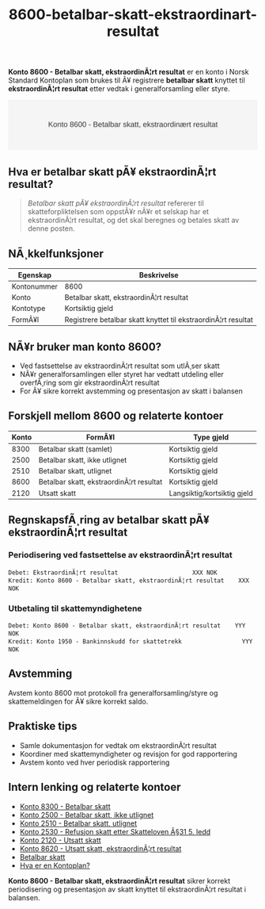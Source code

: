 ﻿---
title: "8600-betalbar-skatt-ekstraordinart-resultat"
meta_title: "8600-betalbar-skatt-ekstraordinart-resultat"
meta_description: "**Konto 8600 - Betalbar skatt, ekstraordinÃ¦rt resultat** er en konto i Norsk Standard Kontoplan som brukes til Ã¥ registrere **betalbar skatt** knyttet til **e..."
slug: 8600-betalbar-skatt-ekstraordinart-resultat
type: blog
layout: pages/single
---

**Konto 8600 - Betalbar skatt, ekstraordinÃ¦rt resultat** er en konto i Norsk Standard Kontoplan som brukes til Ã¥ registrere **betalbar skatt** knyttet til **ekstraordinÃ¦rt resultat** etter vedtak i generalforsamling eller styre.

![Illustrasjon av konto 8600 Betalbar skatt, ekstraordinÃ¦rt resultat](8600-betalbar-skatt-ekstraordinart-resultat-image.svg)

## Hva er betalbar skatt pÃ¥ ekstraordinÃ¦rt resultat?

> *Betalbar skatt pÃ¥ ekstraordinÃ¦rt resultat* refererer til skatteforpliktelsen som oppstÃ¥r nÃ¥r et selskap har et ekstraordinÃ¦rt resultat, og det skal beregnes og betales skatt av denne posten.

## NÃ¸kkelfunksjoner

| Egenskap      | Beskrivelse                                                   |
|---------------|---------------------------------------------------------------|
| Kontonummer   | 8600                                                          |
| Konto         | Betalbar skatt, ekstraordinÃ¦rt resultat                       |
| Kontotype     | Kortsiktig gjeld                                              |
| FormÃ¥l        | Registrere betalbar skatt knyttet til ekstraordinÃ¦rt resultat |

## NÃ¥r bruker man konto 8600?

* Ved fastsettelse av ekstraordinÃ¦rt resultat som utlÃ¸ser skatt
* NÃ¥r generalforsamlingen eller styret har vedtatt utdeling eller overfÃ¸ring som gir ekstraordinÃ¦rt resultat
* For Ã¥ sikre korrekt avstemming og presentasjon av skatt i balansen

## Forskjell mellom 8600 og relaterte kontoer

| Konto | FormÃ¥l                                                            | Type gjeld       |
|-------|-------------------------------------------------------------------|------------------|
| 8300  | Betalbar skatt (samlet)                                           | Kortsiktig gjeld |
| 2500  | Betalbar skatt, ikke utlignet                                     | Kortsiktig gjeld |
| 2510  | Betalbar skatt, utlignet                                          | Kortsiktig gjeld |
| 8600  | Betalbar skatt, ekstraordinÃ¦rt resultat                           | Kortsiktig gjeld |
| 2120  | Utsatt skatt                                                      | Langsiktig/kortsiktig gjeld |

## RegnskapsfÃ¸ring av betalbar skatt pÃ¥ ekstraordinÃ¦rt resultat

### Periodisering ved fastsettelse av ekstraordinÃ¦rt resultat

```plaintext
Debet: EkstraordinÃ¦rt resultat                     XXX NOK
Kredit: Konto 8600 - Betalbar skatt, ekstraordinÃ¦rt resultat    XXX NOK
```

### Utbetaling til skattemyndighetene

```plaintext
Debet: Konto 8600 - Betalbar skatt, ekstraordinÃ¦rt resultat    YYY NOK
Kredit: Konto 1950 - Bankinnskudd for skattetrekk                 YYY NOK
```

## Avstemming

Avstem konto 8600 mot protokoll fra generalforsamling/styre og skattemeldingen for Ã¥ sikre korrekt saldo.

## Praktiske tips

* Samle dokumentasjon for vedtak om ekstraordinÃ¦rt resultat
* Koordiner med skattemyndigheter og revisjon for god rapportering
* Avstem konto ved hver periodisk rapportering

## Intern lenking og relaterte kontoer

* [Konto 8300 - Betalbar skatt](/blogs/kontoplan/8300-betalbar-skatt "Konto 8300 - Betalbar skatt")
* [Konto 2500 - Betalbar skatt, ikke utlignet](/blogs/kontoplan/2500-betalbar-skatt-ikke-utlignet "Konto 2500 - Betalbar skatt, ikke utlignet")
* [Konto 2510 - Betalbar skatt, utlignet](/blogs/kontoplan/2510-betalbar-skatt-utlignet "Konto 2510 - Betalbar skatt, utlignet")
* [Konto 2530 - Refusjon skatt etter Skatteloven Â§31 5. ledd](/blogs/kontoplan/2530-refusjon-skatt-etter-skatteloven-31-5-ledd "Konto 2530 - Refusjon skatt etter Skatteloven Â§31 5. ledd")
* [Konto 2120 - Utsatt skatt](/blogs/kontoplan/2120-utsatt-skatt "Konto 2120 - Utsatt skatt")
* [Konto 8620 - Utsatt skatt, ekstraordinÃ¦rt resultat](/blogs/kontoplan/8620-utsatt-skatt-ekstraordinart-resultat "Konto 8620 - Utsatt skatt, ekstraordinÃ¦rt resultat")
* [Betalbar skatt](/blogs/regnskap/betalbar-skatt "Betalbar skatt â€“ Komplett guide til beregning og hÃ¥ndtering")
* [Hva er en Kontoplan?](/blogs/regnskap/hva-er-kontoplan "Hva er en Kontoplan? Komplett Guide til Kontoplaner i Norsk Regnskap")

**Konto 8600 - Betalbar skatt, ekstraordinÃ¦rt resultat** sikrer korrekt periodisering og presentasjon av skatt knyttet til ekstraordinÃ¦rt resultat i balansen.
